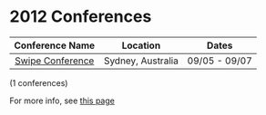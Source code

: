2012 Conferences
=====================

| Conference Name                                                                                   | Location                    | Dates             | 
| :--:                                                                                              | :--:                        | :--:              | 
| [Swipe Conference](http://swipeconference.com.au/)                                                | Sydney, Australia           | 09/05 - 09/07     | 

(1 conferences)

For more info, see [this page](https://github.com/minhongrails/events)